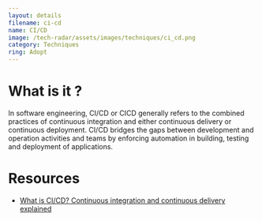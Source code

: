 ```yaml
---
layout: details
filename: ci-cd
name: CI/CD
image: /tech-radar/assets/images/techniques/ci_cd.png 
category: Techniques
ring: Adopt
---
```


# What is it ?
In software engineering, CI/CD or CICD generally refers to the combined practices of continuous integration and either continuous delivery or continuous deployment. CI/CD bridges the gaps between development and operation activities and teams by enforcing automation in building, testing and deployment of applications.

# Resources
- [What is CI/CD? Continuous integration and continuous delivery explained](https://www.infoworld.com/article/3271126/what-is-cicd-continuous-integration-and-continuous-delivery-explained.html)

